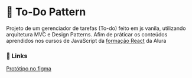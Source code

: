 # :bookmark_tabs: To-Do Pattern

Projeto de um gerenciador de tarefas (To-do) feito em js vanila, utilizando arquitetura MVC e Design Patterns. Afim de práticar os conteúdos aprendidos nos cursos de JavaScript da [formação React](https://cursos.alura.com.br/formacao-react-js) da Alura

### :link: Links

[Protótipo no figma](https://www.figma.com/file/anr8xlN2jemkpgzXq9stCo/To-do-Pattern?node-id=0%3A1)
